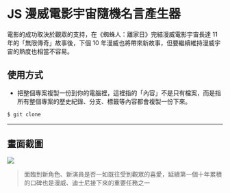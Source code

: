 # JS 漫威電影宇宙隨機名言產生器

電影的成功取決於觀眾的支持，在《蜘蛛人：離家日》完結漫威電影宇宙長達 11 年的「無限傳奇」故事後，下個 10 年漫威也將帶來新故事，但要繼續維持漫威宇宙的熱度也相當不容易。

## 使用方式
- 把整個專案複製一份到你的電腦裡，這裡指的「內容」不是只有檔案，而是指所有整個專案的歷史紀錄、分支、標籤等內容都會複製一份下來。
```sh
$ git clone
```

----

## 畫面截圖
![](https://i.imgur.com/EcvgHw6.png)
> 面臨到新角色、新演員是否一如既往受到觀眾的喜愛，延續第一個十年累積的口碑也是漫威、迪士尼接下來的重要任務之一
